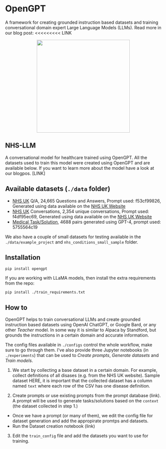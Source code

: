 # OpenGPT

A framework for creating grounded instruction based datasets and training conversational domain expert Large Language Models (LLMs). Read more in our blog post: <<<<<<<<< LINK

<p align="center">
  <img height='300px' src='https://substackcdn.com/image/fetch/f_auto,q_auto:good,fl_progressive:steep/https%3A%2F%2Fsubstack-post-media.s3.amazonaws.com%2Fpublic%2Fimages%2Ffeb6ed86-0dc8-42b8-84e4-9e09f5c95d6b_1318x688.png' />
</p>


## NHS-LLM
A conversational model for healthcare trained using OpenGPT. All the datasets used to train this model were created using OpenGPT and are available below. If you want to learn more about the model have a look at our blogpos. [LINK]

## Available datasets (`./data` folder)
- [NHS UK](./data) Q/A, 24,665 Questions and Answers, Prompt used: f53cf99826, Generated using data available on the [NHS UK Website](https://www.nhs.uk/conditions/)
- [NHS UK](./data) Conversations, 2,354 unique conversations, Prompt used: f4df95ec69, Generated using data available on the [NHS UK Website](https://www.nhs.uk/conditions/)
- [Medical Task/Solution](./data), 4688 pairs generated using GPT-4, prompt used: 5755564c19

We also have a couple of small datasets for testing available in the `./data/example_project` and `nhs_conditions_small_sample` folder.

## Installation
```
pip install opengpt
```
If you are working with LLaMA models, then install the extra requirements from the repo:
```
pip install ./train_requirements.txt
```

## How to

OpenGPT helps to train conversational LLMs and create grounded instruction based datasets using OpenAI ChatGPT, or Google Bard, or any other *Teacher* model. In some way it is similar to Alpaca by Standford, but grounds the instructions in a certain domain and accurate information.

The config files available in `./configs` control the whole workflow, make sure to go through them. I've also provide three Jupyter notebooks (in `./experiments`) that can be used to *Create prompts*, *Generate datasets* and *Train models*.

1. We start by collecting a base dataset in a certain domain. For example, collect definitions of all disases (e.g. from the NHS UK website). Sample dataset HERE, it is important that the collected dataset has a column named `text` where each row of the CSV has one disease definition.

2. Create prompts or use existing prompts from the prompt database (link). A prompt will be used to generate tasks/solutions based on the `context` (the dataset collected in step 1.)
  - Once we have a prompt (or many of them), we edit the config file for dataset generation and add the appropirate promtps and datasets.
  - Run the Dataset creation notebook (link)

3. Edit the `train_config` file and add the datasets you want to use for training.
